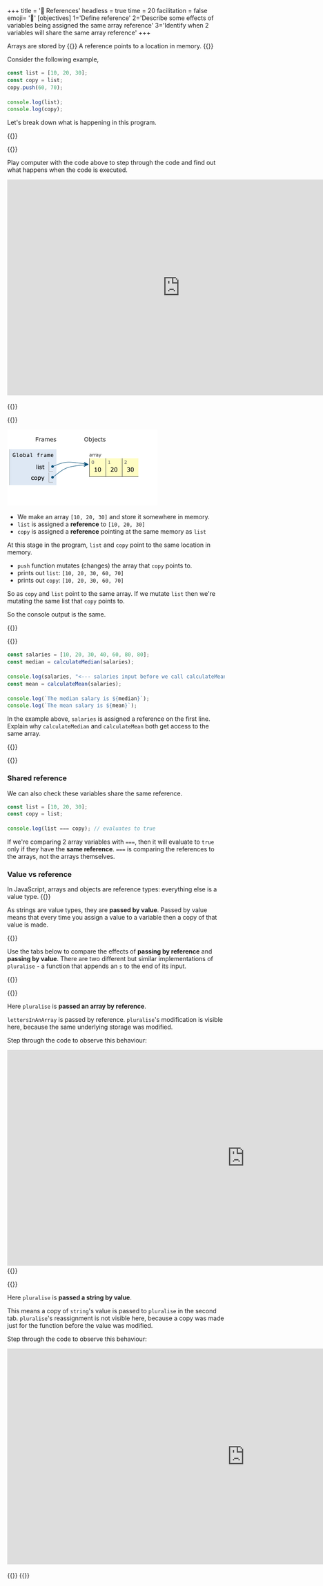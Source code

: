 +++
title = '🏤 References'
headless = true
time = 20
facilitation = false
emoji= '🧩'
[objectives]
    1='Define reference'
    2='Describe some effects of variables being assigned the same array reference'
    3='Identify when 2 variables will share the same array reference'
+++

Arrays are stored by {{<tooltip title="reference">}}
A reference points to a location in memory.
{{</tooltip>}}

Consider the following example,

```js
const list = [10, 20, 30];
const copy = list;
copy.push(60, 70);

console.log(list);
console.log(copy);
```

Let's break down what is happening in this program.

{{<tabs name="">}}

{{<tab name="🎮 Playing computer">}}

Play computer with the code above to step through the code and find out what happens when the code is executed.

<iframe title="playing-computer-reference "width="800" height="500" frameborder="0" src="https://pythontutor.com/iframe-embed.html#code=const%20list%20%3D%20%5B10,%2020,%2030%5D%3B%0Aconst%20copy%20%3D%20list%3B%0Acopy.push%2860,%2070%29%3B%0A%0Aconsole.log%28list%29%3B%0Aconsole.log%28copy%29%3B&codeDivHeight=400&codeDivWidth=350&cumulative=false&curInstr=0&heapPrimitives=nevernest&origin=opt-frontend.js&py=js&rawInputLstJSON=%5B%5D&textReferences=false"> </iframe>

{{</tab>}}

{{<tab name="📜 Explanation">}}

![point-to-array](point-to-array.png)

- We make an array `[10, 20, 30]` and store it somewhere in memory.
- `list` is assigned a **reference** to `[10, 20, 30]`
- `copy` is assigned a **reference** pointing at the same memory as `list`

At this stage in the program, `list` and `copy` point to the same location in memory.

- `push` function mutates (changes) the array that `copy` points to.
- prints out `list`: `[10, 20, 30, 60, 70]`
- prints out `copy`: `[10, 20, 30, 60, 70]`

So as `copy` and `list` point to the same array.
If we mutate `list` then we're mutating the same list that `copy` points to.

So the console output is the same.

{{</tab>}}

{{<tab name=" 🧠  Explain">}}

```js {linenos=table,hl_lines=["4"],linenostart=1}
const salaries = [10, 20, 30, 40, 60, 80, 80];
const median = calculateMedian(salaries);

console.log(salaries, "<--- salaries input before we call calculateMean");
const mean = calculateMean(salaries);

console.log(`The median salary is ${median}`);
console.log(`The mean salary is ${mean}`);
```

In the example above, `salaries` is assigned a reference on the first line.
Explain why `calculateMedian` and `calculateMean` both get access to the same array.

{{</tab>}}

{{</tabs>}}

### Shared reference

We can also check these variables share the same reference.

```js
const list = [10, 20, 30];
const copy = list;

console.log(list === copy); // evaluates to true
```

If we're comparing 2 array variables with `===`, then it will evaluate to `true` only if they have the **same reference**. `===` is comparing the references to the arrays, not the arrays themselves.

### Value vs reference

In JavaScript, arrays and objects are reference types: everything else is a value type.
{{<note title="Passing by value" type="note">}}

As strings are value types, they are **passed by value**. Passed by value means that every time you assign a value to a variable then a copy of that value is made.

{{</note>}}

Use the tabs below to compare the effects of **passing by reference** and **passing by value**.
There are two different but similar implementations of `pluralise` - a function that appends an `s` to the end of its input.

{{<tabs>}}

{{<tab name="pluralise: array">}}

Here `pluralise` is **passed an array by reference**.

`lettersInAnArray` is passed by reference. `pluralise`'s modification is visible here, because the same underlying storage was modified.

Step through the code to observe this behaviour:

<iframe title="pluralise-string" width="1100" height="500" frameborder="0" src="https://pythontutor.com/iframe-embed.html#code=function%20pluralise%28arr%29%20%7B%0A%20%20arr.push%28%22s%22%29%3B%0A%7D%0Aconst%20lettersInAnArray%20%3D%20%5B%22c%22,%22a%22,%22t%22%5D%3B%0Apluralise%28lettersInAnArray%29%3B%0A%0Aconsole.assert%28lettersInAnArray.length%20%3D%3D%3D%204%29%3B%0Aconsole.assert%28lettersInAnArray%5B3%5D%20%3D%3D%3D%20%22s%22%29%3B&codeDivHeight=400&codeDivWidth=600&cumulative=false&curInstr=0&heapPrimitives=nevernest&origin=opt-frontend.js&py=js&rawInputLstJSON=%5B%5D&textReferences=false"> </iframe>
{{</tab>}}

{{<tab name="pluralise: string">}}

Here `pluralise` is **passed a string by value**.

This means a copy of `string`'s value is passed to `pluralise` in the second tab. `pluralise`'s reassignment is not visible here, because a copy was made just for the function before the value was modified.

Step through the code to observe this behaviour:

<iframe title="pluralise-string" width="1100" height="500" frameborder="0" src="https://pythontutor.com/iframe-embed.html#code=function%20pluralise%28str%29%20%7B%0A%20%20str%20%2B%3D%20%22s%22%3B%0A%7D%0Aconst%20string%20%3D%20%22cat%22%3B%0Apluralise%28string%29%3B%0A%0Aconsole.assert%28string.length%20%3D%3D%3D%201%29%3B%0Aconsole.assert%28string%20%3D%3D%3D%20%22a%22%29%3B&codeDivHeight=400&codeDivWidth=600&cumulative=false&curInstr=0&heapPrimitives=nevernest&origin=opt-frontend.js&py=js&rawInputLstJSON=%5B%5D&textReferences=false"> </iframe>

{{</tab>}}
{{</tabs>}}

